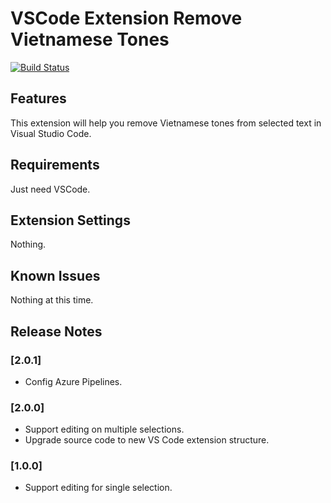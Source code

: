 # VSCode Extension Remove Vietnamese Tones

[![Build Status](https://dev.azure.com/ansidev0024/ansidev/_apis/build/status/ansidev.vscode-remove-vietnamese-tones?branchName=main)](https://dev.azure.com/ansidev0024/ansidev/_build/latest?definitionId=1?branchName=main)

## Features

This extension will help you remove Vietnamese tones from selected text in Visual Studio Code.

## Requirements

Just need VSCode.

## Extension Settings

Nothing.

## Known Issues

Nothing at this time.

## Release Notes

### [2.0.1]
- Config Azure Pipelines.

### [2.0.0]
- Support editing on multiple selections.
- Upgrade source code to new VS Code extension structure.

### [1.0.0]
- Support editing for single selection.
